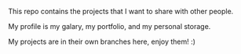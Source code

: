This repo contains the projects that I want to share with other people. 

My profile is my galary, my portfolio, and my personal storage. 

My projects are in their own branches here, enjoy them! :)
